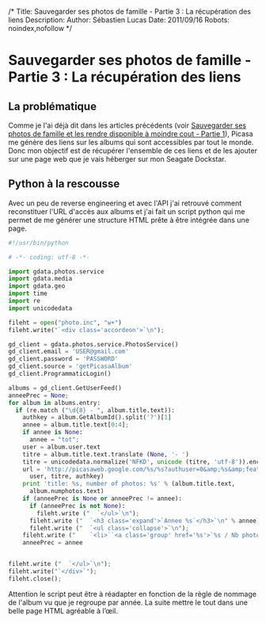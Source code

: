 /*
Title: Sauvegarder ses photos de famille - Partie 3 : La récupération des liens
Description: 
Author: Sébastien Lucas
Date: 2011/09/16
Robots: noindex,nofollow
*/
# Sauvegarder ses photos de famille - Partie 3 : La récupération des liens

## La problématique
Comme je l'ai déjà dit dans les articles précédents (voir [Sauvegarder ses photos de famille et les rendre disponible à moindre cout - Partie 1](/blog/backup-photo-picasaweb)), Picasa me génère des liens sur les albums qui sont accessibles par tout le monde. Donc mon objectif est de récupérer l'ensemble de ces liens et de les ajouter sur une page web que je vais héberger sur mon Seagate Dockstar.
## Python à la rescousse

Avec un peu de reverse engineering et avec l'API j'ai retrouvé comment reconstituer l'URL d'accès aux albums et j'ai fait un script python qui me permet de me générer une structure HTML prête à être intégrée dans une page.
```python
#!/usr/bin/python

# -*- coding: utf-8 -*-

import gdata.photos.service
import gdata.media
import gdata.geo
import time
import re
import unicodedata

fileht = open("photo.inc", "w+")
fileht.write("`<div class='accordeon'>`\n");

gd_client = gdata.photos.service.PhotosService()
gd_client.email = 'USER@gmail.com'
gd_client.password = 'PASSWORD'
gd_client.source = 'getPicasaAlbum'
gd_client.ProgrammaticLogin()

albums = gd_client.GetUserFeed()
anneePrec = None;
for album in albums.entry:
  if (re.match ("\d{8} - ", album.title.text)):
    authkey = album.GetAlbumId().split('?')[1]
    annee = album.title.text[0:4];
    if annee is None:
      annee = "tot";
    user = album.user.text
    titre = album.title.text.translate (None, '- ')
    titre = unicodedata.normalize('NFKD', unicode (titre, 'utf-8')).encode('ASCII', 'ignore')
    url = 'http://picasaweb.google.com/%s/%s?authuser=0&amp;%s&amp;feat=directlink#slideshow' %(
      user, titre, authkey)
    print 'title: %s, number of photos: %s' % (album.title.text,
      album.numphotos.text)
    if (anneePrec is None or anneePrec != annee):
      if (anneePrec is not None):
        fileht.write ("  `</ul>`\n");
      fileht.write ("  `<h3 class='expand'>`Annee %s`</h3>`\n" % annee)
      fileht.write ("  `<ul class='collapse'>`\n");
    fileht.write ("    `<li>``<a class='group' href='%s'>`%s / Nb photo : %s`</a>``</li>`\n" % (url, album.title.text, album.numphotos.text))
    anneePrec = annee


fileht.write ("  `</ul>`\n");
fileht.write("`</div>`");
fileht.close();

```

Attention le script peut être à réadapter en fonction de la règle de nommage de l'album vu que je regroupe par année. La suite mettre le tout dans une belle page HTML agréable à l’œil.






